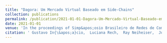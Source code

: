 ```yaml
---
title: "Dagora: Um Mercado Virtual Baseado em Side-Chains"
collection: publications
permalink: /publication/2021-01-01-Dagora-Um-Mercado-Virtual-Baseado-em-Side-Chains
date: 2021-01-01
venue: 'In the proceedings of Simp&apos;osio Brasileiro de Redes de Computadores e Sistemas Distribu&apos;idos (SBRC)'
citation: ' Gustavo In{\&apos;a}cio,  Luciana Rech,  Ray Neiheiser,  Joni Fraga, &quot;Dagora: Um Mercado Virtual Baseado em Side-Chains.&quot; In the proceedings of Simp&amp;apos;osio Brasileiro de Redes de Computadores e Sistemas Distribu&amp;apos;idos (SBRC), 2021.'
---
```

